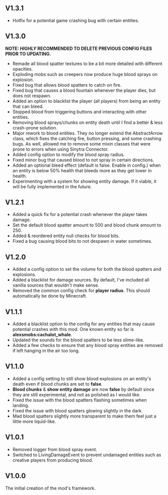 ## V1.3.1
- Hotfix for a potential game crashing bug with certain entities.

## V1.3.0
**NOTE: _HIGHLY_ RECOMMENDED TO DELETE PREVIOUS CONFIG FILES PRIOR TO UPDATING.**
- Remade all blood spatter textures to be a bit more detailed with different opacities.
- Exploding mobs such as creepers now produce huge blood sprays on explosion.
- Fixed bug that allows blood spatters to catch on fire.
- Fixed bug that causes a blood fountain whenever the player dies, but does not respawn.
- Added an option to blacklist the player (all players) from being an entity that can bleed.
- Stopped blood from triggering buttons and interacting with other entities.
- Removing blood sprays/chunks on entity death until I find a better & less crash-prone solution.
- Major rework to blood entities. They no longer extend the AbstractArrow class, which fixes the catching fire, button pressing, 
    and some crashing bugs. As well, allowed me to remove some mixin classes that were prone to errors when using Sinytra Connector.
- Added config option to modify the blood spray radius.
- Fixed minor bug that caused blood to not spray in certain directions.
- Added an optional bleed effect (default is false. Enable in config.) when an entity is below 50% health that bleeds more as they get lower in health.
- Experimenting with a system for showing entity damage. If it viable, it will be fully implemented in the future.

## V1.2.1
- Added a quick fix for a potential crash whenever the player takes damage.
- Set the default blood spatter amount to 500 and blood chunk amount to 250.
- Added & reordered entity null checks for blood bits.
- Fixed a bug causing blood bits to not despawn in water sometimes.

## V1.2.0
- Added a config option to set the volume for both the blood spatters and explosions.
- Added a blacklist for damage sources. By default, I've included all vanilla sources that wouldn't make sense.
- Removed the common config check for **player radius**. This should automatically be done by Minecraft.

## V1.1.1
- Added a blacklist option to the config for any entities that may cause potential crashes with this mod. One known
    entity so far is **alexsmobs:cachalot_whale**.
- Updated the sounds for the blood spatters to be less slime-like.
- Added a few checks to ensure that any blood spray entities are removed if left hanging in the air too long.

## V1.1.0
- Added a config setting to still show blood explosions on an entity's death even if blood chunks are set to **false**.
- **Blood chunks** & **show entity damage** are now **false** by default since they are still experimental, and not as polished as
    I would like.
- Fixed the issue with the blood spatters flashing sometimes when landing.
- Fixed the issue with blood spatters glowing slightly in the dark.
- Mad blood spatters slightly more transparent to make them feel just a little more liquid-like.

## V1.0.1
- Removed logger from blood spray event.
- Switched to LivingDamageEvent to prevent undamaged entities such as creative players from producing blood.

## V1.0.0
The initial creation of the mod's framework.